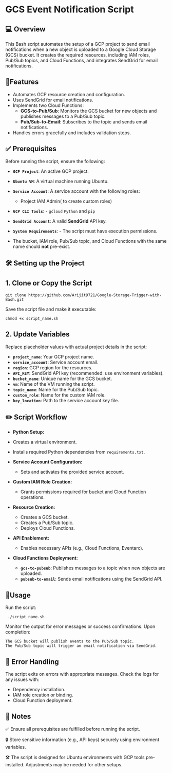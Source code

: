 

  <h1>GCS Event Notification Script</h1>
  
## 💻 Overview

This Bash script automates the setup of a GCP project to send email notifications when a new object is uploaded to a Google Cloud Storage (GCS) bucket. It creates the required resources, including IAM roles, Pub/Sub topics, and Cloud Functions, and integrates SendGrid for email notifications.

## 📕Features

   - Automates GCP resource creation and configuration.
   - Uses SendGrid for email notifications.
   - Implements two Cloud Functions:
      -  **GCS-to-Pub/Sub**: Monitors the GCS bucket for new objects and publishes messages to a Pub/Sub topic.
       - **Pub/Sub-to-Email**: Subscribes to the topic and sends email notifications.
   - Handles errors gracefully and includes validation steps.

## ✅ Prerequisites

Before running the script, ensure the following:

  - **`GCP Project`**: An active GCP project. 
  - **`Ubuntu VM`**: A virtual machine running Ubuntu. 
  - **`Service Account`**: A service account with the following roles:
     - Project IAM Admin( to create custom roles) 
    
  - **`GCP CLI Tools`**: - `gcloud`  `Python` and `pip` 
  - **`SendGrid Account`**: A valid **SendGrid** API key.
  - **`System Requirements`**: - The script must have execution permissions.
  - The bucket, IAM role, Pub/Sub topic, and Cloud Functions with the same name should **not** pre-exist.

## 🛠️  Setting up the Project  
## 1. Clone or Copy the Script 

	git clone https://github.com/Arijit9721/Google-Storage-Trigger-with-Bash.git

Save the script file and make it executable:

    chmod +x script_name.sh

## 2. Update Variables

Replace placeholder values with actual project details in the script:
- **`project_name`**: Your GCP project name.  
- **`service_account`**: Service account email.  
- **`region`**: GCP region for the resources.  
- **`API_KEY`**: SendGrid API key (recommended: use environment variables).  
- **`bucket_name`**: Unique name for the GCS bucket.  
- **`vm`**: Name of the VM running the script.  
- **`topic_name`**: Name for the Pub/Sub topic.  
- **`custom_role`**: Name for the custom IAM role.  
- **`key_location`**: Path to the service account key file.  

 
## ✏️ Script Workflow

   - **Python Setup:**
  - Creates a virtual environment.
  - Installs required Python dependencies from `requirements.txt`.

- **Service Account Configuration:**
  - Sets and activates the provided service account.

- **Custom IAM Role Creation:**
  - Grants permissions required for bucket and Cloud Function operations.

- **Resource Creation:**
  - Creates a GCS bucket.
  - Creates a Pub/Sub topic.
  - Deploys Cloud Functions.

- **API Enablement:**
  - Enables necessary APIs (e.g., Cloud Functions, Eventarc).

- **Cloud Functions Deployment:**
  - **`gcs-to-pubsub`**: Publishes messages to a topic when new objects are uploaded.
  - **`pubsub-to-email`**: Sends email notifications using the SendGrid API.


## 🎯Usage

Run the script:

	 ./script_name.sh

Monitor the output for error messages or success confirmations. Upon completion:

	The GCS bucket will publish events to the Pub/Sub topic.
	The Pub/Sub topic will trigger an email notification via SendGrid.

## 🔧 Error Handling 

The script exits on errors with appropriate messages. Check the logs for any issues with:

 -   Dependency installation.
 -  IAM role creation or binding.
 - Cloud Function deployment.
    

## 📅 Notes 

  ✅ Ensure all prerequisites are fulfilled before running the script.
   
  🔒 Store sensitive information (e.g., API keys) securely using environment variables.
  
  🛠 The script is designed for Ubuntu environments with GCP tools pre-installed. Adjustments may be needed for other setups.

